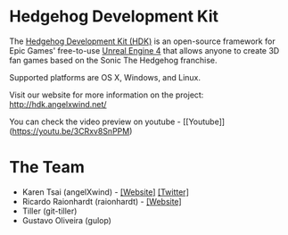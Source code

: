 Hedgehog Development Kit
========================

The [Hedgehog Development Kit (HDK)](http://hdk.angelxwind.net/) is an open-source framework for Epic Games' free-to-use [Unreal Engine 4](http://unrealengine.com/) that allows anyone to create 3D fan games based on the Sonic The Hedgehog franchise.

Supported platforms are OS X, Windows, and Linux.

Visit our website for more information on the project: http://hdk.angelxwind.net/

You can check the video preview on youtube - [[Youtube]] (https://youtu.be/3CRxv8SnPPM)

The Team
========

* Karen Tsai (angelXwind) - [[Website]](http://angelxwind.net/) [[Twitter]](http://twitter.com/angelXwind)
* Ricardo Raionhardt (raionhardt) - [[Website]](http://raionhardt.cf/)
* Tiller (git-tiller)
* Gustavo Oliveira (gulop)